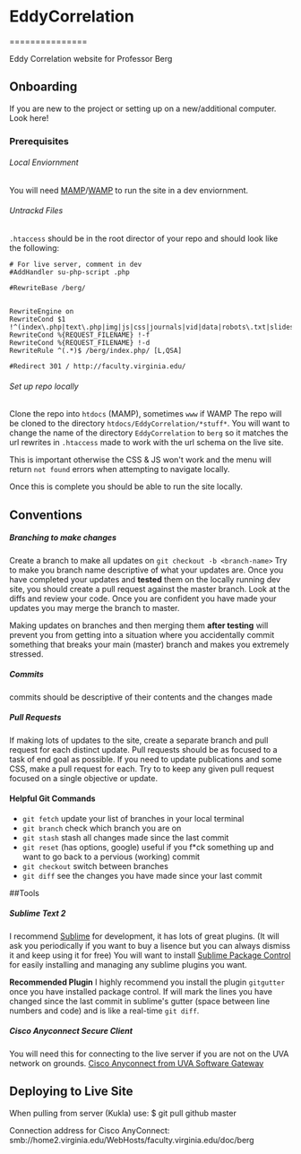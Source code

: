 # EddyCorrelation
===============

Eddy Correlation website for Professor Berg

## Onboarding

If you are new to the project or setting up on a new/additional computer. Look here!

### Prerequisites
###### Local Enviornment
You will need [MAMP](https://www.mamp.info/en/)/[WAMP](http://www.wampserver.com/en/) to run the site in a dev enviornment.

###### Untrackd Files
`.htaccess` should be in the root director of your repo and should look like the following:

```
# For live server, comment in dev
#AddHandler su-php-script .php

#RewriteBase /berg/


RewriteEngine on
RewriteCond $1 !^(index\.php|text\.php|img|js|css|journals|vid|data|robots\.txt|slides)
RewriteCond %{REQUEST_FILENAME} !-f
RewriteCond %{REQUEST_FILENAME} !-d
RewriteRule ^(.*)$ /berg/index.php/ [L,QSA]

#Redirect 301 / http://faculty.virginia.edu/

``` 

###### Set up repo locally
Clone the repo into `htdocs` (MAMP), sometimes `www` if WAMP
The repo will be cloned to the directory `htdocs/EddyCorrelation/*stuff*`. You will want to change the name of the directory `EddyCorrelation` to `berg` so it matches the url rewrites in `.htaccess` made to work with the url schema on the live site. 

This is important otherwise the CSS & JS won't work and the menu will return `not found` errors when attempting to navigate locally. 

Once this is complete you should be able to run the site locally. 


## Conventions

##### Branching to make changes

Create a branch to make all updates on `git checkout -b <branch-name>` 
Try to make you branch name descriptive of what your updates are. 
Once you have completed your updates and **tested** them on the locally running dev site, you should create a pull request against the master branch. 
Look at the diffs and review your code. Once you are confident you have made your updates you may merge the branch to master.

Making updates on branches and then merging them **after testing** will prevent you from getting into a situation where you accidentally commit something that breaks your main (master) branch and makes you extremely stressed. 

##### Commits
commits should be descriptive of their contents and the changes made

##### Pull Requests
If making lots of updates to the site, create a separate branch and pull request for each distinct update. Pull requests should be as focused to a task of end goal as possible. 
If you need to update publications and some CSS, make a pull request for each. Try to to keep any given pull request focused on a single objective or update. 

#### Helpful Git Commands
* `git fetch` update your list of branches in your local terminal
* `git branch` check which branch you are on
* `git stash` stash all changes made since the last commit
* `git reset` (has options, google) useful if you f*ck something up and want to go back to a pervious (working) commit
* `git checkout` switch between branches
* `git diff` see the changes you have made since your last commit

##Tools
##### Sublime Text 2
I recommend [Sublime](http://www.sublimetext.com/blog/articles/sublime-text-2-0-released) for development, it has lots of great plugins. (It will ask you periodically if you want to buy a lisence but you can always dismiss it and keep using it for free)
You will want to install [Sublime Package Control](https://packagecontrol.io/) for easily installing and managing any sublime plugins you want. 

**Recommended Plugin** I highly recommend you install the plugin `gitgutter` once you have installed package control. If will mark the lines you have changed since the last commit in sublime's gutter (space between line numbers and code) and is like a real-time `git diff`. 

##### Cisco Anyconnect Secure Client
You will need this for connecting to the live server if you are not on the UVA network on grounds.
[Cisco Anyconnect from UVA Software Gateway](http://its.virginia.edu/software/displayPackages.php?tId=63)



## Deploying to Live Site

When pulling from server (Kukla) use: 
$ git pull github master

Connection address for Cisco AnyConnect:
smb://home2.virginia.edu/WebHosts/faculty.virginia.edu/doc/berg

